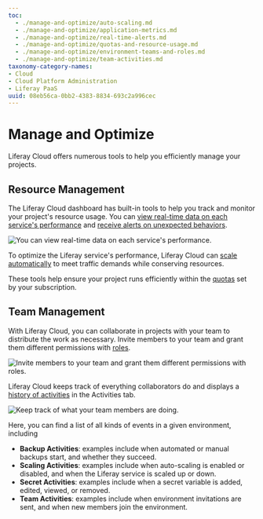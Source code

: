 ```yaml
---
toc:
  - ./manage-and-optimize/auto-scaling.md
  - ./manage-and-optimize/application-metrics.md
  - ./manage-and-optimize/real-time-alerts.md
  - ./manage-and-optimize/quotas-and-resource-usage.md
  - ./manage-and-optimize/environment-teams-and-roles.md
  - ./manage-and-optimize/team-activities.md
taxonomy-category-names:
- Cloud
- Cloud Platform Administration
- Liferay PaaS
uuid: 08eb56ca-0bb2-4383-8834-693c2a996cec
---
```

# Manage and Optimize

Liferay Cloud offers numerous tools to help you efficiently manage your projects.

## Resource Management

The Liferay Cloud dashboard has built-in tools to help you track and monitor your project's resource usage. You can [view real-time data on each service's performance](./manage-and-optimize/application-metrics.md) and [receive alerts on unexpected behaviors](./manage-and-optimize/real-time-alerts.md).

![You can view real-time data on each service's performance.](./manage-and-optimize/application-metrics/images/01.png)

To optimize the Liferay service's performance, Liferay Cloud can [scale automatically](./manage-and-optimize/auto-scaling.md) to meet traffic demands while conserving resources.

These tools help ensure your project runs efficiently within the [quotas](./manage-and-optimize/quotas-and-resource-usage.md) set by your subscription.

## Team Management

With Liferay Cloud, you can collaborate in projects with your team to distribute the work as necessary. Invite members to your team and grant them different permissions with [roles](./manage-and-optimize/environment-teams-and-roles.md).

![Invite members to your team and grant them different permissions with roles.](./manage-and-optimize/environment-teams-and-roles/images/01.png)

Liferay Cloud keeps track of everything collaborators do and displays a [history of activities](./manage-and-optimize/team-activities.md) in the Activities tab.

![Keep track of what your team members are doing.](./manage-and-optimize/team-activities/images/01.png)

Here, you can find a list of all kinds of events in a given environment, including

- **Backup Activities**: examples include when automated or manual backups start, and whether they succeed.
- **Scaling Activities**: examples include when auto-scaling is enabled or disabled, and when the Liferay service is scaled up or down.
- **Secret Activities**: examples include when a secret variable is added, edited, viewed, or removed.
- **Team Activities**: examples include when environment invitations are sent, and when new members join the environment.